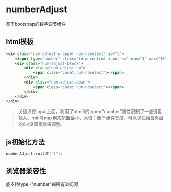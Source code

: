 # numberAdjust
基于bootstrap的数字调节组件

## html模板
~~~html
<div class="num-adjust-wrapper num-noselect" id="t">
    <input type="number" class="form-control input-sm" min="1" max="10" value="1">
    <div class="num-adjust-block">
        <div class="num-adjust-up">
            <span class="caret num-noselect"></span>
        </div>
        <div class="num-adjust-down">
            <span class="caret num-noselect"></span>
        </div>
    </div>
</div>
~~~
> 关键点在input上面，利用了html5的type="number"属性限制了一些键盘输入，min与max用来配置最小、大值；至于组件宽度，可以通过给最外层的div设置宽度来调整。

## js初始化方法
~~~js
numberAdjust.initUI("t");
~~~

## 浏览器兼容性
能支持type="number"的所有浏览器

